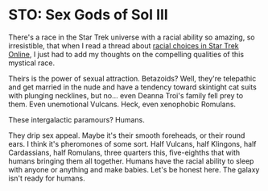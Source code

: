 # STO: Sex Gods of Sol III

There's a race in the Star Trek universe with a racial ability so amazing, so irresistible, that when I read a thread about [racial choices in Star Trek Online](http://www.startrek-online.net/messageboard/showthread.php?t=5441), I just had to add my thoughts on the compelling qualities of this mystical race.

Theirs is the power of sexual attraction. Betazoids? Well, they're telepathic and get married in the nude and have a tendency toward skintight cat suits with plunging necklines, but no... even Deanna Troi's family fell prey to them. Even unemotional Vulcans. Heck, even xenophobic Romulans.

These intergalactic paramours? Humans.

They drip sex appeal. Maybe it's their smooth foreheads, or their round ears. I think it's pheromones of some sort. Half Vulcans, half Klingons, half Cardassians, half Romulans, three quarters this, five-eighths that with humans bringing them all together. Humans have the racial ability to sleep with anyone or anything and make babies.
Let's be honest here. The galaxy isn't ready for humans.
